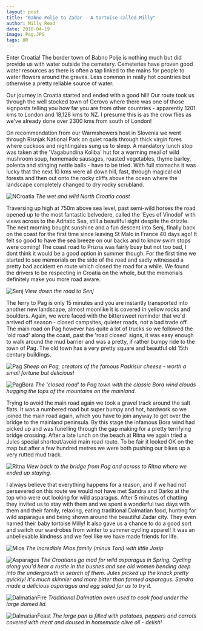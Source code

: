 ```yaml
---
layout: post
title: "Babno Polje to Zadar - A tortoise called Milly"
author: Milly Read
date: 2018-04-19
image: Pag.JPG
tags: HR
---
```


Enter Croatia! The border town of Babno Polje is nothing much but did provide us with water outside the cemetery. Cemeteries have proven good water resources as there is often a tap linked to the mains for people to water flowers around the graves. Less common in really hot countries but otherwise a pretty reliable source of water.  

Our journey in Croatia started and ended with a good hill! Our route took us through the well stocked town of Gerovo where there was one of those signposts telling you how far you are from other countries - apparently 1201 kms to London and 18,128 kms to NZ. I presume this is as the crow flies as we've already done over 2300 kms from south of London!

On recommendation from our Warmshowers host in Slovenia we went through Risnjak National Park on quiet roads through thick virgin fores where cuckoos and nightingales sung us to sleep. A mandatory lunch stop was taken at the 'Vagabundina Koliba' hut for a warming meal of wild mushroom soup, homemade sausages, roasted vegetables, thyme barley, polenta and stinging nettle balls - have to be tried. With full stomachs it was lucky that the next 10 kms were all down hill, fast, through magical old forests and then out onto the rocky cliffs above the ocean where the landscape completely changed to dry rocky scrubland. 

![NCroatia](assets/img/NCroatia.JPG) *The wet and wild North Croatia coast*  

Traversing up high at 750m above sea level, past semi-wild horses the road opened up to the most fantastic belvedere, called the 'Eyes of Vinodol' with views across to the Adriatic Sea, still a beautiful sight despite the drizzle. The next morning bought sunshine and a fun descent into Senj, finally back on the coast for the first time since leaving St Malo in France 40 days ago! It felt so good to have the sea breeze on our backs and to know swim stops were coming! The coast road to Prizna was fairly busy but not too bad, I dont think it would be a good option in summer though. For the first time we started to see memorials on the side of the road and sadly witnessed a pretty bad accident en route which closed the road for a while. We found the drivers to be respecting in Croatia on the whole, but the memorials definitely make you more road aware.  

![Senj](assets/img/Senj.JPG) *View down the road to Senj*  

The ferry to Pag is only 15 minutes and you are instantly transported into another new landscape, almost moonlike it is covered in yellow rocks and boulders. Again, we were faced with the bittersweet reminder that we'd arrived off season - closed campsites, quieter roads, not a bad trade off. The main road on Pag however has quite a lot of trucks so we followed the 'old road' along the coast, past the 'road closed' signs, it was easy enough to walk around the mud barrier and was a pretty, if rather bumpy ride to the town of Pag. The old town has a very pretty square and beautful old 15th century buildings. 

![Pag](assets/img/Pag.JPG) *Sheep on Pag, creators of the famous Paskisur cheese - worth a small fortune but delicious!*  

![PagBora](assets/img/PagBora.jpg) *The 'closed road' to Pag town with the classic Bora wind clouds hugging the tops of the mountains on the mainland.*  

Trying to avoid the main road again we took a gravel track around the salt flats. It was a numbered road but super bumpy and hot, hardwork so we joined the main road again, which you have to join anyway to get over the bridge to the mainland peninsula. By this stage the infamous Bora wind had picked up and was funelling through the gap making for a pretty terrifying bridge crossing. After a late lunch on the beach at Ritna we again tried a Jules special shortcut/avoid main road route. To be fair it looked OK on the map but after a few hundred metres we were both pushing our bikes up a very rutted mud track. 

![Ritna](assets/img/Ritna.JPG) *View back to the bridge from Pag and across to Ritna where we ended up staying.*  

I always believe that everything happens for a reason, and if we had not persevered on this route we would not have met Sandra and Darko at the top who were out looking for wild asparagus. After 5 minutes of chatting they invited us to stay with them and we spent a wonderful two days with them and their family, relaxing, eating traditional Dalmatian food, hunting for wild asparagus and being shown around the beautiful Zadar city. They even named their baby tortoise Milly! It also gave us a chance to do a good sort and switch our wardrobes from winter to summer cycling apparel! It was an unbelievable kindness and we feel like we have made friends for life.

![Mios](assets/img/Mios.jpg) *The incredible Mios family (minus Toni) with little Josip*  

![Asparagus](assets/img/Asparagus.jpg) *The Croatians go mad for wild asparagus in Spring. Cycling along you'd hear a rustle in the bushes and see old women bending deep into the undergrowth in search of them. Jules picked up the knack pretty quickly! It's much skinnier and more bitter than farmed asparagus. Sandra made a delicious asparagus and egg salad for us to try it.*  

![DalmatianFire](assets/img/DalmatianFire.jpg) *Traditional Dalmatian oven used to cook food under the large domed lid.*

![DalmatianFeast](assets/img/DalmatianFeast.jpg) *The large pan is filled with potatoes, peppers and carrots covered with meat and doused in homemade olive oil - delish!*  



